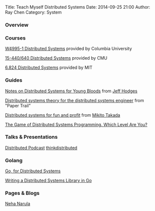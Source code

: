 Title: Teach Myself Distributed Systems
Date: 2014-09-25 21:00 
Author: Ray Chen 
Category: System

### Overview


### Courses

[W4995-1 Distributed Systems](https://www.cs.columbia.edu/~du/ds) provided by Columbia University

[15-440/640 Distributed Systems](http://www.cs.cmu.edu/~dga/15-440/S14/index.html) provided by CMU

[6.824 Distributed Systems](http://css.csail.mit.edu/6.824) provided by MIT

### Guides

[Notes on Distributed Systems for Young Bloods](http://www.somethingsimilar.com/2013/01/14/notes-on-distributed-systems-for-young-bloods) from [Jeff Hodges](http://www.somethingsimilar.com/about)

[Distributed systems theory for the distributed systems engineer](http://the-paper-trail.org/blog/distributed-systems-theory-for-the-distributed-systems-engineer/) from "Paper Trail"

[Distributed systems for fun and profit](http://book.mixu.net/distsys/) from [Mikito Takada](http://book.mixu.net/distsys/) 

[The Game of Distributed Systems Programming. Which Level Are You?](http://blog.incubaid.com/2012/03/28/the-game-of-distributed-systems-programming-which-level-are-you)

### Talks & Presentations

[Distributed Podcast](http://distributedpodcast.com)
[thinkdistributed](http://thinkdistributed.io)


### Golang

[Go, for Distributed Systems](http://talks.golang.org/2013/distsys.slide#1)

[Writing a Distributed Systems Library in Go](http://blog.gopheracademy.com/writing-a-distributed-system-library)

### Pages & Blogs

[Neha Narula](http://pdos.csail.mit.edu/~neha)
